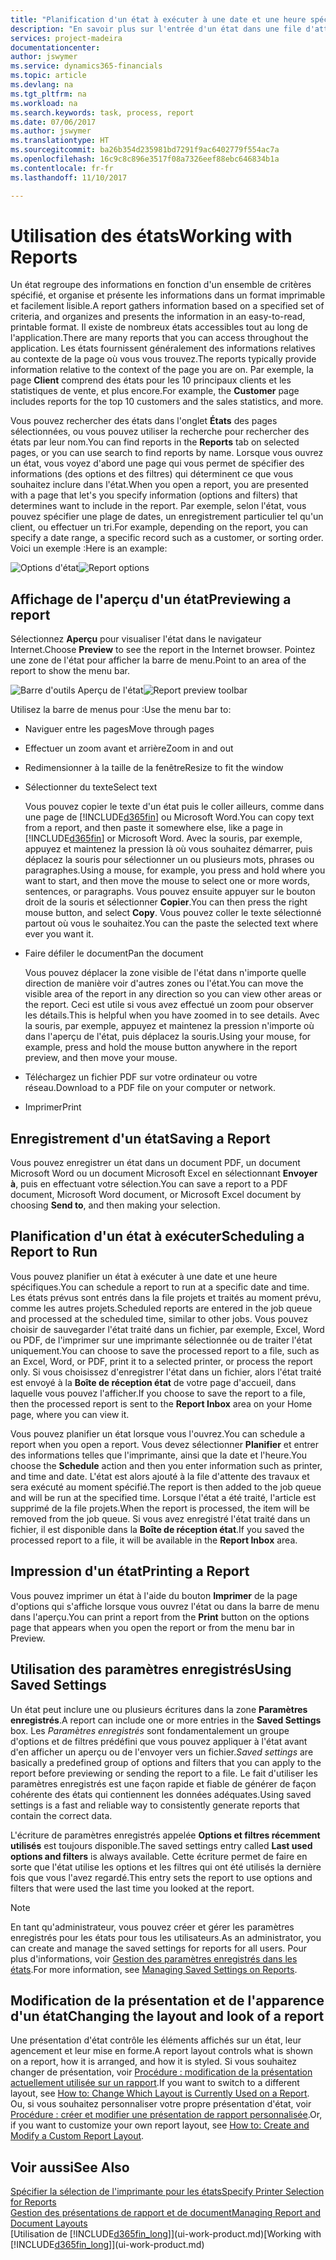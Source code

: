 ```yaml
---
title: "Planification d'un état à exécuter à une date et une heure spécifiques | Microsoft Docs"
description: "En savoir plus sur l'entrée d'un état dans une file d'attente de projets et la planification de son traitement à une date et à une heure spécifiques."
services: project-madeira
documentationcenter: 
author: jswymer
ms.service: dynamics365-financials
ms.topic: article
ms.devlang: na
ms.tgt_pltfrm: na
ms.workload: na
ms.search.keywords: task, process, report
ms.date: 07/06/2017
ms.author: jswymer
ms.translationtype: HT
ms.sourcegitcommit: ba26b354d235981bd7291f9ac6402779f554ac7a
ms.openlocfilehash: 16c9c8c896e3517f08a7326eef88ebc646834b1a
ms.contentlocale: fr-fr
ms.lasthandoff: 11/10/2017

---
```

# <a name="working-with-reports"></a><span data-ttu-id="dec7c-103">Utilisation des états</span><span class="sxs-lookup"><span data-stu-id="dec7c-103">Working with Reports</span></span>
<span data-ttu-id="dec7c-104">Un état regroupe des informations en fonction d'un ensemble de critères spécifié, et organise et présente les informations dans un format imprimable et facilement lisible.</span><span class="sxs-lookup"><span data-stu-id="dec7c-104">A report gathers information based on a specified set of criteria, and organizes and presents the information in an easy-to-read, printable format.</span></span> <span data-ttu-id="dec7c-105">Il existe de nombreux états accessibles tout au long de l'application.</span><span class="sxs-lookup"><span data-stu-id="dec7c-105">There are many reports that you can access throughout the application.</span></span> <span data-ttu-id="dec7c-106">Les états fournissent généralement des informations relatives au contexte de la page où vous vous trouvez.</span><span class="sxs-lookup"><span data-stu-id="dec7c-106">The reports typically provide information relative to the context of the page you are on.</span></span> <span data-ttu-id="dec7c-107">Par exemple, la page **Client** comprend des états pour les 10 principaux clients et les statistiques de vente, et plus encore.</span><span class="sxs-lookup"><span data-stu-id="dec7c-107">For example, the **Customer** page includes reports for the top 10 customers and the sales statistics, and more.</span></span>

<span data-ttu-id="dec7c-108">Vous pouvez rechercher des états dans l'onglet **États** des pages sélectionnées, ou vous pouvez utiliser la recherche pour rechercher des états par leur nom.</span><span class="sxs-lookup"><span data-stu-id="dec7c-108">You can find reports in the **Reports** tab on selected pages, or you can use search to find reports by name.</span></span> <span data-ttu-id="dec7c-109">Lorsque vous ouvrez un état, vous voyez d'abord une page qui vous permet de spécifier des informations (des options et des filtres) qui déterminent ce que vous souhaitez inclure dans l'état.</span><span class="sxs-lookup"><span data-stu-id="dec7c-109">When you open a report, you are presented with a page that let's you specify information (options and filters) that determines want to include in the report.</span></span> <span data-ttu-id="dec7c-110">Par exemple, selon l'état, vous pouvez spécifier une plage de dates, un enregistrement particulier tel qu'un client, ou effectuer un tri.</span><span class="sxs-lookup"><span data-stu-id="dec7c-110">For example, depending on the report, you can specify a date range, a specific record such as a customer, or sorting order.</span></span> <span data-ttu-id="dec7c-111">Voici un exemple :</span><span class="sxs-lookup"><span data-stu-id="dec7c-111">Here is an example:</span></span>

<span data-ttu-id="dec7c-112">![Options d'état](media/report_options.png "Options d'état")</span><span class="sxs-lookup"><span data-stu-id="dec7c-112">![Report options](media/report_options.png "Report options")</span></span>

## <a name="previewing-a-report"></a><span data-ttu-id="dec7c-113">Affichage de l'aperçu d'un état</span><span class="sxs-lookup"><span data-stu-id="dec7c-113">Previewing a report</span></span>
<span data-ttu-id="dec7c-114">Sélectionnez **Aperçu** pour visualiser l'état dans le navigateur Internet.</span><span class="sxs-lookup"><span data-stu-id="dec7c-114">Choose **Preview** to see the report in the Internet browser.</span></span> <span data-ttu-id="dec7c-115">Pointez une zone de l'état pour afficher la barre de menu.</span><span class="sxs-lookup"><span data-stu-id="dec7c-115">Point to an area of the report to show the menu bar.</span></span>  

<span data-ttu-id="dec7c-116">![Barre d'outils Aperçu de l'état](media/report_viewer.png "Barre d'outils Aperçu de l'état")</span><span class="sxs-lookup"><span data-stu-id="dec7c-116">![Report preview toolbar](media/report_viewer.png "Report preview toolbar")</span></span>

<span data-ttu-id="dec7c-117">Utilisez la barre de menus pour :</span><span class="sxs-lookup"><span data-stu-id="dec7c-117">Use the menu bar to:</span></span>

-   <span data-ttu-id="dec7c-118">Naviguer entre les pages</span><span class="sxs-lookup"><span data-stu-id="dec7c-118">Move through pages</span></span>
-   <span data-ttu-id="dec7c-119">Effectuer un zoom avant et arrière</span><span class="sxs-lookup"><span data-stu-id="dec7c-119">Zoom in and out</span></span>
-   <span data-ttu-id="dec7c-120">Redimensionner à la taille de la fenêtre</span><span class="sxs-lookup"><span data-stu-id="dec7c-120">Resize to fit the window</span></span>
-   <span data-ttu-id="dec7c-121">Sélectionner du texte</span><span class="sxs-lookup"><span data-stu-id="dec7c-121">Select text</span></span>

    <span data-ttu-id="dec7c-122">Vous pouvez copier le texte d'un état puis le coller ailleurs, comme dans une page de [!INCLUDE[d365fin](includes/d365fin_md.md)] ou Microsoft Word.</span><span class="sxs-lookup"><span data-stu-id="dec7c-122">You can copy text from a report, and then paste it somewhere else, like a page in [!INCLUDE[d365fin](includes/d365fin_md.md)] or Microsoft Word.</span></span>  <span data-ttu-id="dec7c-123">Avec la souris, par exemple, appuyez et maintenez la pression là où vous souhaitez démarrer, puis déplacez la souris pour sélectionner un ou plusieurs mots, phrases ou paragraphes.</span><span class="sxs-lookup"><span data-stu-id="dec7c-123">Using a mouse, for example, you press and hold where you want to start, and then move the mouse to select one or more words, sentences, or paragraphs.</span></span> <span data-ttu-id="dec7c-124">Vous pouvez ensuite appuyer sur le bouton droit de la souris et sélectionner **Copier**.</span><span class="sxs-lookup"><span data-stu-id="dec7c-124">You can then press the right mouse button, and select **Copy**.</span></span> <span data-ttu-id="dec7c-125">Vous pouvez coller le texte sélectionné partout où vous le souhaitez.</span><span class="sxs-lookup"><span data-stu-id="dec7c-125">You can the paste the selected text where ever you want it.</span></span>
-   <span data-ttu-id="dec7c-126">Faire défiler le document</span><span class="sxs-lookup"><span data-stu-id="dec7c-126">Pan the document</span></span>

    <span data-ttu-id="dec7c-127">Vous pouvez déplacer la zone visible de l'état dans n'importe quelle direction de manière voir d'autres zones ou l'état.</span><span class="sxs-lookup"><span data-stu-id="dec7c-127">You can move the visible area of the report in any direction so you can view other areas or the report.</span></span> <span data-ttu-id="dec7c-128">Ceci est utile si vous avez effectué un zoom pour observer les détails.</span><span class="sxs-lookup"><span data-stu-id="dec7c-128">This is helpful when you have zoomed in to see details.</span></span>  <span data-ttu-id="dec7c-129">Avec la souris, par exemple, appuyez et maintenez la pression n'importe où dans l'aperçu de l'état, puis déplacez la souris.</span><span class="sxs-lookup"><span data-stu-id="dec7c-129">Using your mouse, for example, press and hold the mouse button anywhere in the report preview, and then move your mouse.</span></span>

-   <span data-ttu-id="dec7c-130">Téléchargez un fichier PDF sur votre ordinateur ou votre réseau.</span><span class="sxs-lookup"><span data-stu-id="dec7c-130">Download to a PDF file on your computer or network.</span></span>
-   <span data-ttu-id="dec7c-131">Imprimer</span><span class="sxs-lookup"><span data-stu-id="dec7c-131">Print</span></span>


## <a name="saving-a-report"></a><span data-ttu-id="dec7c-132">Enregistrement d'un état</span><span class="sxs-lookup"><span data-stu-id="dec7c-132">Saving a Report</span></span>
<span data-ttu-id="dec7c-133">Vous pouvez enregistrer un état dans un document PDF, un document Microsoft Word ou un document Microsoft Excel en sélectionnant **Envoyer à**, puis en effectuant votre sélection.</span><span class="sxs-lookup"><span data-stu-id="dec7c-133">You can save a report to a PDF document, Microsoft Word document, or Microsoft Excel document by choosing **Send to**, and then making your selection.</span></span>

## <a name="ScheduleReport"></a> <span data-ttu-id="dec7c-134">Planification d'un état à exécuter</span><span class="sxs-lookup"><span data-stu-id="dec7c-134">Scheduling a Report to Run</span></span>
<span data-ttu-id="dec7c-135">Vous pouvez planifier un état à exécuter à une date et une heure spécifiques.</span><span class="sxs-lookup"><span data-stu-id="dec7c-135">You can schedule a report to run at a specific date and time.</span></span> <span data-ttu-id="dec7c-136">Les états prévus sont entrés dans la file projets et traités au moment prévu, comme les autres projets.</span><span class="sxs-lookup"><span data-stu-id="dec7c-136">Scheduled reports are entered in the job queue and processed at the scheduled time, similar to other jobs.</span></span> <span data-ttu-id="dec7c-137">Vous pouvez choisir de sauvegarder l'état traité dans un fichier, par exemple, Excel, Word ou PDF, de l'imprimer sur une imprimante sélectionnée ou de traiter l'état uniquement.</span><span class="sxs-lookup"><span data-stu-id="dec7c-137">You can choose to save the processed report to a file, such as an Excel, Word, or PDF, print it to a selected printer, or process the report only.</span></span> <span data-ttu-id="dec7c-138">Si vous choisissez d'enregistrer l'état dans un fichier, alors l'état traité est envoyé à la **Boîte de réception état** de votre page d'accueil, dans laquelle vous pouvez l'afficher.</span><span class="sxs-lookup"><span data-stu-id="dec7c-138">If you choose to save the report to a file, then the processed report is sent to the **Report Inbox** area on your Home page, where you can view it.</span></span>

<span data-ttu-id="dec7c-139">Vous pouvez planifier un état lorsque vous l'ouvrez.</span><span class="sxs-lookup"><span data-stu-id="dec7c-139">You can schedule a report when you open a report.</span></span> <span data-ttu-id="dec7c-140">Vous devez sélectionner **Planifier** et entrer des informations telles que l'imprimante, ainsi que la date et l'heure.</span><span class="sxs-lookup"><span data-stu-id="dec7c-140">You choose the **Schedule** action and then you enter information such as printer, and time and date.</span></span> <span data-ttu-id="dec7c-141">L'état est alors ajouté à la file d'attente des travaux et sera exécuté au moment spécifié.</span><span class="sxs-lookup"><span data-stu-id="dec7c-141">The report is then added to the job queue and will be run at the specified time.</span></span> <span data-ttu-id="dec7c-142">Lorsque l'état a été traité, l'article est supprimé de la file projets.</span><span class="sxs-lookup"><span data-stu-id="dec7c-142">When the report is processed, the item will be removed from the job queue.</span></span> <span data-ttu-id="dec7c-143">Si vous avez enregistré l'état traité dans un fichier, il est disponible dans la **Boîte de réception état**.</span><span class="sxs-lookup"><span data-stu-id="dec7c-143">If you saved the processed report to a file, it will be available in the **Report Inbox** area.</span></span>

## <a name="PrintReport"></a><span data-ttu-id="dec7c-144">Impression d'un état</span><span class="sxs-lookup"><span data-stu-id="dec7c-144">Printing a Report</span></span>
<span data-ttu-id="dec7c-145">Vous pouvez imprimer un état à l'aide du bouton **Imprimer** de la page d'options qui s'affiche lorsque vous ouvrez l'état ou dans la barre de menu dans l'aperçu.</span><span class="sxs-lookup"><span data-stu-id="dec7c-145">You can print a report from the **Print** button on the options page that appears when you open the report or from the menu bar in Preview.</span></span>

## <a name="using-saved-settings"></a><span data-ttu-id="dec7c-146">Utilisation des paramètres enregistrés</span><span class="sxs-lookup"><span data-stu-id="dec7c-146">Using Saved Settings</span></span>
<span data-ttu-id="dec7c-147">Un état peut inclure une ou plusieurs écritures dans la zone **Paramètres enregistrés**.</span><span class="sxs-lookup"><span data-stu-id="dec7c-147">A report can include one or more entries in the **Saved Settings** box.</span></span> <span data-ttu-id="dec7c-148">Les *Paramètres enregistrés* sont fondamentalement un groupe d'options et de filtres prédéfini que vous pouvez appliquer à l'état avant d'en afficher un aperçu ou de l'envoyer vers un fichier.</span><span class="sxs-lookup"><span data-stu-id="dec7c-148">*Saved settings* are basically a predefined group of options and filters that you can apply to the report before previewing or sending the report to a file.</span></span> <span data-ttu-id="dec7c-149">Le fait d'utiliser les paramètres enregistrés est une façon rapide et fiable de générer de façon cohérente des états qui contiennent les données adéquates.</span><span class="sxs-lookup"><span data-stu-id="dec7c-149">Using saved settings is a fast and reliable way to consistently generate reports that contain the correct data.</span></span>

<span data-ttu-id="dec7c-150">L'écriture de paramètres enregistrés appelée **Options et filtres récemment utilisés** est toujours disponible.</span><span class="sxs-lookup"><span data-stu-id="dec7c-150">The saved settings entry called **Last used options and filters** is always available.</span></span> <span data-ttu-id="dec7c-151">Cette écriture permet de faire en sorte que l'état utilise les options et les filtres qui ont été utilisés la dernière fois que vous l'avez regardé.</span><span class="sxs-lookup"><span data-stu-id="dec7c-151">This entry sets the report to use options and filters that were used the last time you looked at the report.</span></span>

>[!NOTE]
><span data-ttu-id="dec7c-152">En tant qu'administrateur, vous pouvez créer et gérer les paramètres enregistrés pour les états pour tous les utilisateurs.</span><span class="sxs-lookup"><span data-stu-id="dec7c-152">As an administrator, you can create and manage the saved settings for reports for all users.</span></span> <span data-ttu-id="dec7c-153">Pour plus d'informations, voir [Gestion des paramètres enregistrés dans les états](reports-saving-reusing-settings.md).</span><span class="sxs-lookup"><span data-stu-id="dec7c-153">For more information, see [Managing Saved Settings on Reports](reports-saving-reusing-settings.md).</span></span>

## <a name="changing-the-layout-and-look-of-a-report"></a><span data-ttu-id="dec7c-154">Modification de la présentation et de l'apparence d'un état</span><span class="sxs-lookup"><span data-stu-id="dec7c-154">Changing the layout and look of a report</span></span>
<span data-ttu-id="dec7c-155">Une présentation d'état contrôle les éléments affichés sur un état, leur agencement et leur mise en forme.</span><span class="sxs-lookup"><span data-stu-id="dec7c-155">A report layout controls what is shown on a report, how it is arranged, and how it is styled.</span></span> <span data-ttu-id="dec7c-156">Si vous souhaitez changer de présentation, voir [Procédure : modification de la présentation actuellement utilisée sur un rapport](ui-how-change-layout-currently-used-report.md).</span><span class="sxs-lookup"><span data-stu-id="dec7c-156">If you want to switch to a different layout, see [How to: Change Which Layout is Currently Used on a Report](ui-how-change-layout-currently-used-report.md).</span></span> <span data-ttu-id="dec7c-157">Ou, si vous souhaitez personnaliser votre propre présentation d'état, voir [Procédure : créer et modifier une présentation de rapport personnalisée](ui-how-create-custom-report-layout.md).</span><span class="sxs-lookup"><span data-stu-id="dec7c-157">Or, if you want to customize your own report layout, see [How to: Create and Modify a Custom Report Layout](ui-how-create-custom-report-layout.md).</span></span>

## <a name="see-also"></a><span data-ttu-id="dec7c-158">Voir aussi</span><span class="sxs-lookup"><span data-stu-id="dec7c-158">See Also</span></span>
[<span data-ttu-id="dec7c-159">Spécifier la sélection de l'imprimante pour les états</span><span class="sxs-lookup"><span data-stu-id="dec7c-159">Specify Printer Selection for Reports</span></span>](ui-specify-printer-selection-reports.md)  
[<span data-ttu-id="dec7c-160">Gestion des présentations de rapport et de document</span><span class="sxs-lookup"><span data-stu-id="dec7c-160">Managing Report and Document Layouts</span></span>](ui-manage-report-layouts.md)  
<span data-ttu-id="dec7c-161">[Utilisation de [!INCLUDE[d365fin_long](includes/d365fin_long_md.md)]](ui-work-product.md)</span><span class="sxs-lookup"><span data-stu-id="dec7c-161">[Working with [!INCLUDE[d365fin_long](includes/d365fin_long_md.md)]](ui-work-product.md)</span></span>

